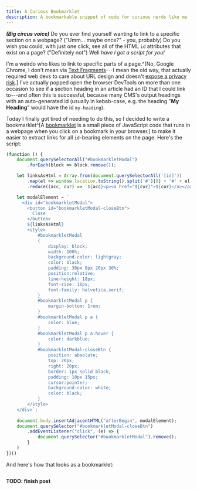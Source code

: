 ```yaml
---
title: A Curious Bookmarklet
description: A bookmarkable snippet of code for curious nerds like me
---
```


**_(Big circus voice)_** Do you ever find yourself wanting to link to a specific
section on a webpage? ("Umm... maybe once?" - you, probably) Do you wish you
could, with just one click, see all of the HTML `id` attributes that exist on a
page? ("Definitely not") Well _have I got a script for you!_

I'm a weirdo who likes to link to specific parts of a page.^[No, Google Chrome,
I don't mean via [Text Fragments](https://web.dev/articles/text-fragments)---I
mean the old way, that actually required web devs to care about URL design and
doesn't
[expose a privacy risk](https://github.com/WICG/scroll-to-text-fragment/issues/76).]
I've actually popped open the browser DevTools on more than one occasion to see
if a section heading in an article had an ID that I could link to---and often
this is successful, because many CMS's output headings with an auto-generated id
(usually in kebab-case, e.g. the heading "**My Heading**" would have the id
`my-heading`).

Today I finally got tired of needing to do this, so I decided to write a
bookmarklet^[A [bookmarklet](https://en.wikipedia.org/wiki/Bookmarklet) is a
small piece of JavaScript code that runs in a webpage when you click on a
bookmark in your browser.] to make it easier to extract links for all
`id`-bearing elements on the page. Here's the script:

```js
(function () {
    document.querySelectorAll("#bookmarkletModal")
        .forEach(block => block.remove());

    let linksAsHtml = Array.from(document.querySelectorAll('[id]'))
        .map(el => window.location.toString().split('#')[0] + '#' + el.id)
        .reduce((acc, cur) => `${acc}<p><a href="${cur}">${cur}</a></p>`, '');

    let modalElement = `
      <div id="bookmarkletModal">
        <button id="bookmarkletModal-closeBtn">
          Close
        </button>
        ${linksAsHtml}
        <style>
            #bookmarkletModal
            {
                display: block;
                width: 100%;
                background-color: lightgray;
                color: black;
                padding: 30px 0px 20px 30%;
                position:relative;
                line-height: 18px;
                font-size: 16px;
                font-family: helvetica,serif;
            }
            #bookmarkletModal p {
                margin-bottom: 1rem;
            }
            #bookmarkletModal p a {
                color: blue;
            }
            #bookmarkletModal p a:hover {
                color: darkblue;
            }
            #bookmarkletModal-closeBtn {
                position: absolute;
                top: 20px;
                right: 20px;
                border: 1px solid black;
                padding: 10px 15px;
                cursor:pointer;
                background-color: white;
                color: black;
            }
        </style>
    </div>`;
    
    document.body.insertAdjacentHTML("afterBegin", modalElement);
    document.querySelector("#bookmarkletModal-closeBtn")
        .addEventListener("click", (e) => {
            document.querySelector("#bookmarkletModal").remove();
        }
    )
})()
```

And here's how that looks as a bookmarklet:

```

```

**TODO: finish post**
